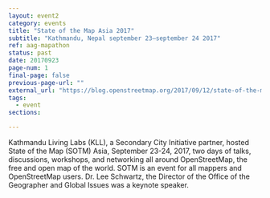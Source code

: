 ```yaml
---
layout: event2
category: events
title: "State of the Map Asia 2017"
subtitle: "Kathmandu, Nepal september 23–september 24 2017"
ref: aag-mapathon
status: past
date: 20170923
page-num: 1
final-page: false
previous-page-url: ""
external_url: "https://blog.openstreetmap.org/2017/09/12/state-of-the-map-asia-2017-from-creation-to-use-of-openstreetmap-data/"
tags:
  - event
sections:

---
```


Kathmandu Living Labs (KLL), a Secondary City Initiative partner, hosted State of the Map (SOTM) Asia, September 23-24, 2017, two days of talks, discussions, workshops, and networking all around OpenStreetMap, the free and open map of the world. SOTM is an event for all mappers and OpenStreetMap users. Dr. Lee Schwartz, the Director of the Office of the Geographer and Global Issues was a keynote speaker.
